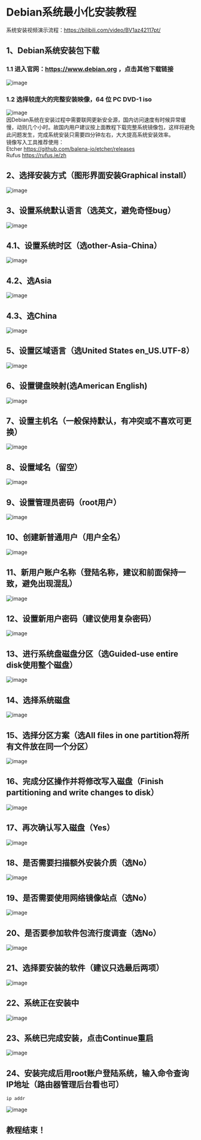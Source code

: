 # Debian系统最小化安装教程
系统安装视频演示流程：https://bilibili.com/video/BV1az42117pt/
## 1、Debian系统安装包下载
### 1.1 进入官网：https://www.debian.org ，点击其他下载链接
![image](https://github.com/user-attachments/assets/127b6543-c45e-42dc-a701-c1c88424427f)  
### 1.2 选择较庞大的完整安装映像，64 位 PC DVD-1 iso
![image](https://github.com/user-attachments/assets/d2f08c28-f606-4697-89f6-aa6f33a52172)  
因Debian系统在安装过程中需要联网更新安全源，国内访问速度有时候异常缓慢，动则几个小时。故国内用户建议按上面教程下载完整系统镜像包，这样将避免此问题发生，完成系统安装只需要四分钟左右，大大提高系统安装效率。  
镜像写入工具推荐使用：  
Etcher https://github.com/balena-io/etcher/releases  
Rufus https://rufus.ie/zh
## 2、选择安装方式（图形界面安装Graphical install）
![image](https://github.com/user-attachments/assets/4f1457db-b0e4-4e3b-a7cd-4e02513105e6)
## 3、设置系统默认语言（选英文，避免奇怪bug）
![image](https://github.com/user-attachments/assets/037e777a-212a-4a49-8535-3a890fc8c006)
## 4.1、设置系统时区（选other-Asia-China）
![image](https://github.com/user-attachments/assets/6aae51d0-05d7-474c-823a-16364534b08b)
## 4.2、选Asia
![image](https://github.com/user-attachments/assets/1e772eac-8c07-44f2-8c70-83245a435f6e)
## 4.3、选China
![image](https://github.com/user-attachments/assets/dbc09dbd-2858-40dd-a5ae-838384b1aba7)
## 5、设置区域语言（选United States en_US.UTF-8）
![image](https://github.com/user-attachments/assets/b12bef7a-d00e-4667-aa15-71f6c050e721)
## 6、设置键盘映射(选American English)
![image](https://github.com/user-attachments/assets/2d67d5c3-b57f-4d86-9af7-45a398c7d6ee)
## 7、设置主机名（一般保持默认，有冲突或不喜欢可更换）
![image](https://github.com/user-attachments/assets/7b98e356-55b1-48d6-93df-f7207fa9edd3)
## 8、设置域名（留空）
![image](https://github.com/user-attachments/assets/d86486f4-cb09-4184-a78c-35c7c3d9b28e)
## 9、设置管理员密码（root用户）
![image](https://github.com/user-attachments/assets/cec2eccf-fb50-42ce-9bbe-77b7110ba821)
## 10、创建新普通用户（用户全名）
![image](https://github.com/user-attachments/assets/41322ebd-49cd-47b1-9288-56a2b633f5bc)
## 11、新用户账户名称（登陆名称，建议和前面保持一致，避免出现混乱）
![image](https://github.com/user-attachments/assets/01322b41-00df-4057-9348-7c92a65e960b)
## 12、设置新用户密码（建议使用复杂密码）
![image](https://github.com/user-attachments/assets/cfeb3993-f878-4ab8-9bed-e5634da46df1)
## 13、进行系统盘磁盘分区（选Guided-use entire disk使用整个磁盘）
![image](https://github.com/user-attachments/assets/5b48a886-e63d-4a64-963c-7a8b276d4b56)
## 14、选择系统磁盘
![image](https://github.com/user-attachments/assets/88dde960-8bb9-455b-bf20-12bfce1a9a41)
## 15、选择分区方案（选All files in one partition将所有文件放在同一个分区）
![image](https://github.com/user-attachments/assets/4b5ad6e8-9a11-4a09-9d94-ca65980dce69)
## 16、完成分区操作并将修改写入磁盘（Finish partitioning and write changes to disk）
![image](https://github.com/user-attachments/assets/13c1bb93-2ef3-406f-9b36-004663bb3e2a)
## 17、再次确认写入磁盘（Yes）
![image](https://github.com/user-attachments/assets/6ec9fb8a-43f3-4f87-a977-d1af2f230951)
## 18、是否需要扫描额外安装介质（选No）
![image](https://github.com/user-attachments/assets/168ee1cc-806c-464d-918e-0d3dd8719a8a)
## 19、是否需要使用网络镜像站点（选No）
![image](https://github.com/user-attachments/assets/3c88f840-c36d-4182-bd1b-bc3912b5b61b)
## 20、是否要参加软件包流行度调查（选No）
![image](https://github.com/user-attachments/assets/018488c8-739d-4d27-bd84-350aa0f50bb8)
## 21、选择要安装的软件（建议只选最后两项）
![image](https://github.com/user-attachments/assets/6a4d320e-50b5-4e87-a1a5-549c4d5462a5)
## 22、系统正在安装中
![image](https://github.com/user-attachments/assets/f6b8ff02-d0c4-456f-af67-898b50f5eb3a)
## 23、系统已完成安装，点击Continue重启
![image](https://github.com/user-attachments/assets/cec61382-0550-44b3-8e08-72ba44951235)
## 24、安装完成后用root账户登陆系统，输入命令查询IP地址（路由器管理后台看也可）  
```shell
ip addr
```
![image](https://github.com/user-attachments/assets/cb0f8d92-7d07-408f-b2eb-0909a537bffa)
## 教程结束！

